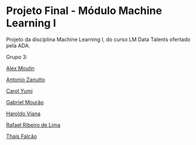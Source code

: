 # Projeto Final - Módulo Machine Learning I
Projeto da disciplina Machine Learning I, do curso LM Data Talents ofertado pela ADA.

Grupo 3:

[Alex Moulin](https://github.com/dovahkiinemo)

[Antonio Zanutto](https://github.com/antoniozanutto)

[Carol Yumi](https://github.com/carolysg)

[Gabriel Mourão](https://github.com/gbmourao)

[Haroldo Viana](https://github.com/odlorah)

[Rafael Ribeiro de Lima](https://github.com/Rafael-Ribeiro-de-Lima)

[Thaís Falcão](https://github.com/thaisfalcao)
